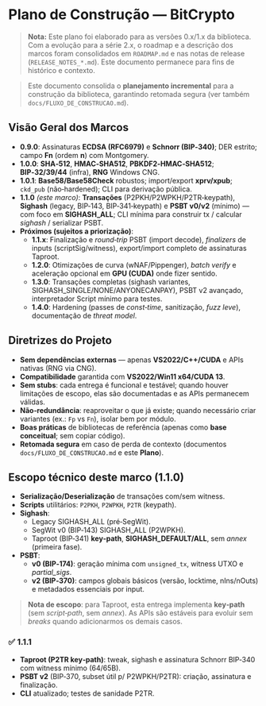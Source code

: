 # Plano de Construção — BitCrypto

> **Nota:** Este plano foi elaborado para as versões 0.x/1.x da biblioteca.  Com a evolução para a série 2.x, o roadmap e a descrição dos marcos foram consolidados em `ROADMAP.md` e nas notas de release (`RELEASE_NOTES_*.md`).  Este documento permanece para fins de histórico e contexto.

> Este documento consolida o **planejamento incremental** para a construção da biblioteca, garantindo retomada segura (ver também `docs/FLUXO_DE_CONSTRUCAO.md`).

## Visão Geral dos Marcos
- **0.9.0**: Assinaturas **ECDSA (RFC6979)** e **Schnorr (BIP‑340)**; DER estrito; campo **Fn** (ordem **n**) com Montgomery.
- **1.0.0**: **SHA‑512**, **HMAC‑SHA512**, **PBKDF2‑HMAC‑SHA512**; **BIP‑32/39/44** (infra), **RNG** Windows CNG.
- **1.0.1**: **Base58/Base58Check** robustos; import/export **xprv/xpub**; `ckd_pub` (não‑hardened); CLI para derivação pública.
- **1.1.0** *(este marco)*: **Transações** (P2PKH/P2WPKH/P2TR‑keypath), **Sighash** (legacy, BIP‑143, BIP‑341‑keypath) e **PSBT v0/v2** (mínimo) — com foco em **SIGHASH_ALL**; CLI mínima para construir tx / calcular *sighash* / serializar PSBT.
- **Próximos (sujeitos a priorização)**:
  - **1.1.x**: Finalização e *round‑trip* PSBT (import decode), *finalizers* de inputs (scriptSig/witness), export/import completo de assinaturas Taproot.
  - **1.2.0**: Otimizações de curva (wNAF/Pippenger), *batch verify* e aceleração opcional em **GPU (CUDA)** onde fizer sentido.
  - **1.3.0**: Transações completas (sighash variantes, SIGHASH_SINGLE/NONE/ANYONECANPAY), PSBT v2 avançado, interpretador Script mínimo para testes.
  - **1.4.0**: Hardening (passes de *const‑time*, sanitização, *fuzz leve*), documentação de *threat model*.


## Diretrizes do Projeto
- **Sem dependências externas** — apenas **VS2022/C++/CUDA** e APIs nativas (RNG via CNG).
- **Compatibilidade** garantida com **VS2022/Win11 x64/CUDA 13**.
- **Sem stubs**: cada entrega é funcional e testável; quando houver limitações de escopo, elas são documentadas e as APIs permanecem válidas.
- **Não‑redundância**: reaproveitar o que já existe; quando necessário criar variantes (ex.: `Fp` vs `Fn`), isolar bem por módulo.
- **Boas práticas** de bibliotecas de referência (apenas como **base conceitual**; sem copiar código).
- **Retomada segura** em caso de perda de contexto (documentos `docs/FLUXO_DE_CONSTRUCAO.md` e este **Plano**).


## Escopo técnico deste marco (1.1.0)
- **Serialização/Deserialização** de transações com/sem witness.
- **Scripts** utilitários: `P2PKH`, `P2WPKH`, `P2TR` (keypath).
- **Sighash**:
  - Legacy SIGHASH_ALL (pré‑SegWit).
  - SegWit v0 (BIP‑143) SIGHASH_ALL (P2WPKH).
  - Taproot (BIP‑341) **key‑path**, **SIGHASH_DEFAULT/ALL**, sem *annex* (primeira fase).
- **PSBT**:
  - **v0 (BIP‑174)**: geração mínima com `unsigned_tx`, witness UTXO e *partial_sigs*.
  - **v2 (BIP‑370)**: campos globais básicos (versão, locktime, nIns/nOuts) e metadados essenciais por input.

> **Nota de escopo**: para Taproot, esta entrega implementa **key‑path** (sem *script‑path*, sem *annex*). As APIs são estáveis para evoluir sem *breaks* quando adicionarmos os demais casos.



### ✅ 1.1.1
- **Taproot (P2TR key‑path)**: tweak, sighash e assinatura Schnorr BIP‑340 com witness mínimo (64/65B).
- **PSBT v2** (BIP‑370, subset útil p/ P2WPKH/P2TR): criação, assinatura e finalização.
- **CLI** atualizado; testes de sanidade P2TR.
